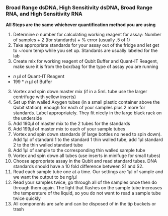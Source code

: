 
### Broad Range dsDNA, High Sensitivity dsDNA, Broad Range RNA, and High Sensitivity RNA

**All Steps are the same whichever quantification method you are using**

1. Determine _n_ number for calculating working reagent for assay: Number of samples + 2 (for standards) + % error (usually .5 of 1)
2. Take appropriate standards for your assay out of the fridge and let get to ~room temp while you set up. Standards are usually labeled for the lab
2. Create mix for working reagent of Qubit Buffer and Quant-IT Reagent, make sure it is from the box/bag for the type of assay you are running
  - _n_ μl of Quant-IT Reagent
  - 199 * _n_ μl of Buffer
3. Vortex and spin down master mix (if in a 5mL tube use the larger centrifuge with yellow inserts)
4. Set up thin walled Axygen tubes (in a small plastic container above the Qubit station): enough for each of your samples plus 2 more for standards. Label appropriately. They fit nicely in the large black rack on the underside
5. Add 190μl of master mix to the 2 tubes for the standards
6. Add 199μl of master mix to each of your sample tubes
7. Vortex and spin down standards (if large bottles no need to spin down). Add 1µl of standard 1 to the standard 1 thin walled tube, add 1µl standard 2 to the thin walled standard tube
8. Add 1μl of sample to the corresponding thin walled sample tube
9. Vortex and spin down all tubes (use inserts in minifuge for small tubes)
10. Choose appropriate assay in the Qubit and read standard tubes. DNA standards should have a 10 fold difference between S1 and S2.
11. Read each sample tube one at a time. Our settings are 1μl of sample and we want the output to be ng/μl
12. Read your samples twice, go through all of the samples once then do through them again. The light that flashes on the sample tube increases the temperature of the liquid, so you do not want to read a sample tube twice quickly
13. All components are safe and can be disposed of in the tip buckets or trash
